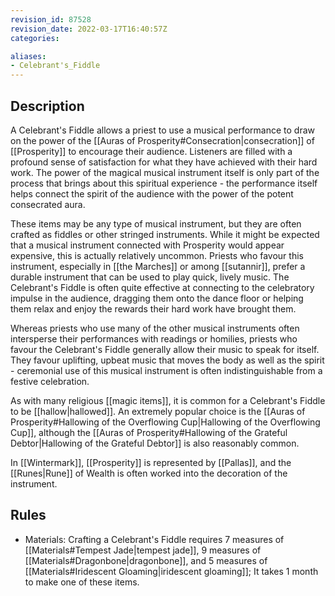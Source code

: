 ```yaml
---
revision_id: 87528
revision_date: 2022-03-17T16:40:57Z
categories:

aliases:
- Celebrant's_Fiddle
---
```



## Description
A Celebrant's Fiddle allows a priest to use a musical performance to draw on the power of the [[Auras of Prosperity#Consecration|consecration]] of [[Prosperity]] to encourage their audience. Listeners are filled with a profound sense of satisfaction for what they have achieved with their hard work. The power of the magical musical instrument itself is only part of the process that brings about this spiritual experience - the performance itself helps connect the spirit of the audience with the power of the potent consecrated aura. 

These items may be any type of musical instrument, but they are often crafted as fiddles or other stringed instruments. While it might be expected that a musical instrument connected with Prosperity would appear expensive, this is actually relatively uncommon. Priests who favour this instrument, especially in [[the Marches]] or among [[sutannir]], prefer a durable instrument that can be used to play quick, lively music. The Celebrant's Fiddle is often quite effective at connecting to the celebratory impulse in the audience, dragging them onto the dance floor or helping them relax and enjoy the rewards their hard work have brought them.

Whereas priests who use many of the other musical instruments often intersperse their performances with readings or homilies, priests who favour the Celebrant's Fiddle generally allow their music to speak for itself. They favour uplifting, upbeat music that moves the body as well as the spirit - ceremonial use of this musical instrument is often indistinguishable from a festive celebration.

As with many religious [[magic items]], it is common for a Celebrant's Fiddle to be [[hallow|hallowed]]. An extremely popular choice is the [[Auras of Prosperity#Hallowing of the Overflowing Cup|Hallowing of the Overflowing Cup]], although the [[Auras of Prosperity#Hallowing of the Grateful Debtor|Hallowing of the Grateful Debtor]] is also reasonably common.

In [[Wintermark]], [[Prosperity]] is represented by [[Pallas]], and the [[Runes|Rune]] of Wealth is often worked into the decoration of the instrument.

## Rules


* Materials: Crafting a Celebrant's Fiddle requires 7 measures of [[Materials#Tempest Jade|tempest jade]], 9 measures of [[Materials#Dragonbone|dragonbone]], and 5 measures of [[Materials#Iridescent Gloaming|iridescent gloaming]]; It takes 1 month to make one of these items.